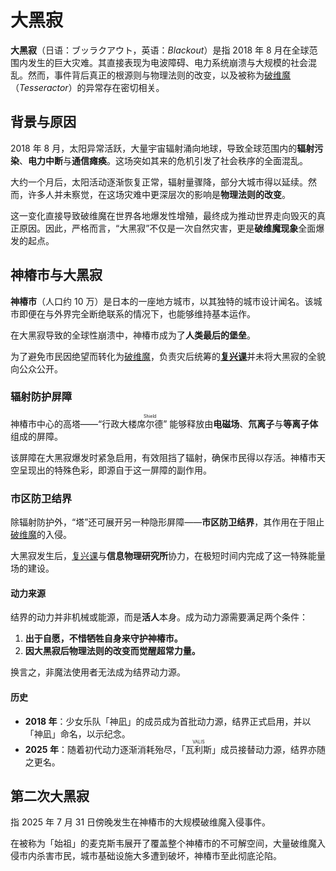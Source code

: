 # 大黑寂
**大黑寂**（日语：ブッラクアウト，英语：*Blackout*）是指 2018 年 8 月在全球范围内发生的巨大灾难。其直接表现为电波障碍、电力系统崩溃与大规模的社会混乱。然而，事件背后真正的根源则与物理法则的改变，以及被称为[破维魔](tesseractor.md)（*Tesseractor*）的异常存在密切相关。  

## 背景与原因
2018 年 8 月，太阳异常活跃，大量宇宙辐射涌向地球，导致全球范围内的**辐射污染**、**电力中断**与**通信瘫痪**。这场突如其来的危机引发了社会秩序的全面混乱。  

大约一个月后，太阳活动逐渐恢复正常，辐射量骤降，部分大城市得以延续。然而，许多人并未察觉，在这场灾难中更深层次的影响是**物理法则的改变**。  

这一变化直接导致破维魔在世界各地爆发性增殖，最终成为推动世界走向毁灭的真正原因。因此，严格而言，“大黑寂”不仅是一次自然灾害，更是**破维魔现象**全面爆发的起点。  

## 神椿市与大黑寂
**神椿市**（人口约 10 万）是日本的一座地方城市，以其独特的城市设计闻名。该城市即便在与外界完全断绝联系的情况下，也能够维持基本运作。  

在大黑寂导致的全球性崩溃中，神椿市成为了**人类最后的堡垒**。  

为了避免市民因绝望而转化为[破维魔](tesseractor.md)，负责灾后统筹的[**复兴课**](fukkou.md)并未将大黑寂的全貌向公众公开。  

### 辐射防护屏障
神椿市中心的高塔——“行政大楼<ruby>席尔德<rp>(</rp><rt>Shield</rt><rp>)</rp></ruby>”  能够释放由**电磁场**、**氘离子**与**等离子体**组成的屏障。

该屏障在大黑寂爆发时紧急启用，有效阻挡了辐射，确保市民得以存活。神椿市天空呈现出的特殊色彩，即源自于这一屏障的副作用。  

### 市区防卫结界
除辐射防护外，“塔”还可展开另一种隐形屏障——**市区防卫结界**，其作用在于阻止[破维魔](tesseractor.md)的入侵。  

大黑寂发生后，[复兴课](fukkou.md)与**信息物理研究所**协力，在极短时间内完成了这一特殊能量场的建设。  

#### 动力来源  
结界的动力并非机械或能源，而是**活人**本身。成为动力源需要满足两个条件：  
1. **出于自愿，不惜牺牲自身来守护神椿市。**  
2. **因大黑寂后物理法则的改变而觉醒超常力量。**  

换言之，非魔法使用者无法成为结界动力源。  

#### 历史
- **2018 年**：少女乐队「神凪」的成员成为首批动力源，结界正式启用，并以「神凪」命名，以示纪念。  
- **2025 年**：随着初代动力逐渐消耗殆尽，「<ruby>瓦利斯<rp>(</rp><rt>VALIS</rt><rp>)</rp></ruby>」成员接替动力源，结界亦随之更名。

## 第二次大黑寂
指 2025 年 7 月 31 日傍晚发生在神椿市的大规模破维魔入侵事件。

在被称为「始祖」的麦克斯韦展开了覆盖整个神椿市的不可解空间，大量破维魔入侵市内杀害市民，城市基础设施大多遭到破坏，神椿市至此彻底沦陷。